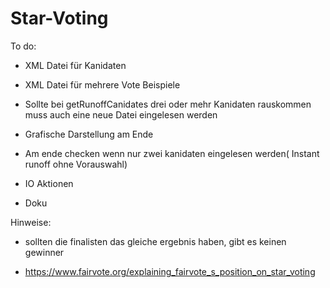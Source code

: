 # Star-Voting


To do:
- XML Datei für Kanidaten
- XML Datei für mehrere Vote Beispiele
- Sollte bei getRunoffCanidates drei oder mehr Kanidaten rauskommen muss auch eine neue Datei eingelesen werden
- Grafische Darstellung am Ende
- Am ende checken wenn nur zwei kanidaten eingelesen werden( Instant runoff ohne Vorauswahl)
- IO Aktionen


- Doku





Hinweise:
- sollten die finalisten das gleiche ergebnis haben, gibt es keinen gewinner


- https://www.fairvote.org/explaining_fairvote_s_position_on_star_voting

